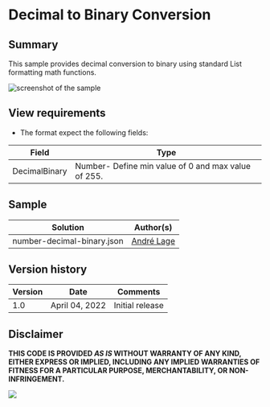 # Decimal to Binary Conversion

## Summary
This sample provides decimal conversion to binary using standard List formatting math functions.

![screenshot of the sample](./assets/screenshot.gif)

## View requirements
- The format expect the following fields:

Field |Type
--------|---------
DecimalBinary | Number- Define min value of 0 and max value of 255.


## Sample

Solution|Author(s)
--------|---------
number-decimal-binary.json | [André Lage](https://github.com/aaclage)

## Version history

Version|Date|Comments
-------|----|--------
1.0|April 04, 2022|Initial release


## Disclaimer
**THIS CODE IS PROVIDED *AS IS* WITHOUT WARRANTY OF ANY KIND, EITHER EXPRESS OR IMPLIED, INCLUDING ANY IMPLIED WARRANTIES OF FITNESS FOR A PARTICULAR PURPOSE, MERCHANTABILITY, OR NON-INFRINGEMENT.**

<img src="https://pnptelemetry.azurewebsites.net/list-formatting/column-samples/number-decimal-binary" />
